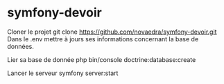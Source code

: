 # symfony-devoir

Cloner le projet
git clone https://github.com/novaedra/symfony-devoir.git
Dans le .env mettre à jours ses informations concernant la base de données.

Lier sa base de donnée
php bin/console doctrine:database:create

Lancer le serveur
symfony server:start
